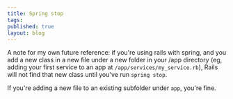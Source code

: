 ```yaml
---
title: Spring stop
tags:
published: true
layout: blog
---
```


A note for my own future reference: if you're using rails with spring, and you add a new class in a new file under a new folder in your /app directory (eg, adding your first service to an app at `/app/services/my_service.rb`), Rails will not find that new class until you've run `spring stop`.

If you're adding a new file to an existing subfolder under `app`, you're fine.